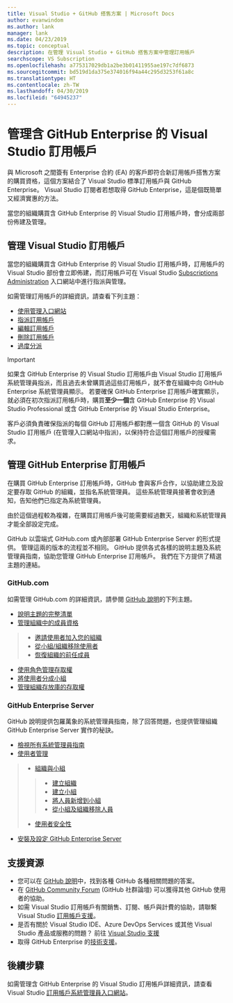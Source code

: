 ```yaml
---
title: Visual Studio + GitHub 搭售方案 | Microsoft Docs
author: evanwindom
ms.author: lank
manager: lank
ms.date: 04/23/2019
ms.topic: conceptual
description: 在管理 Visual Studio + GitHub 搭售方案中管理訂用帳戶
searchscope: VS Subscription
ms.openlocfilehash: a775317029db1a2be3b01411955ae197c7df6873
ms.sourcegitcommit: bd519d1da375e374016f94a44c295d3253f61a8c
ms.translationtype: HT
ms.contentlocale: zh-TW
ms.lasthandoff: 04/30/2019
ms.locfileid: "64945237"
---
```

# <a name="managing-visual-studio-subscriptions-with-github-enterprise"></a>管理含 GitHub Enterprise 的 Visual Studio 訂用帳戶

與 Microsoft 之間簽有 Enterprise 合約 (EA) 的客戶即符合新訂用帳戶搭售方案的購買資格，這個方案結合了 Visual Studio 標準訂用帳戶與 GitHub Enterprise。 Visual Studio 訂閱者若想取得 GitHub Enterprise，這是個既簡單又經濟實惠的方法。 

當您的組織購買含 GitHub Enterprise 的 Visual Studio 訂用帳戶時，會分成兩部份佈建及管理。

## <a name="managing-visual-studio-subscriptions"></a>管理 Visual Studio 訂用帳戶

當您的組織購買含 GitHub Enterprise 的 Visual Studio 訂用帳戶時，訂用帳戶的 Visual Studio 部份會立即佈建，而訂用帳戶可在 Visual Studio [Subscriptions Administration](https://manage.visualstudio.com) 入口網站中進行指派與管理。 

如需管理訂用帳戶的詳細資訊，請查看下列主題：
- [使用管理入口網站](using-admin-portal.md)
- [指派訂用帳戶](assign-license.md)
- [編輯訂用帳戶](edit-license.md)
- [刪除訂用帳戶](delete-license.md)
- [過度分派](handle-overclaimed-license.md)

> [!Important]
> 如果含 GitHub Enterprise 的 Visual Studio 訂用帳戶由 Visual Studio 訂用帳戶系統管理員指派，而且過去未曾購買過這些訂用帳戶，就不會在組織中向 GitHub Enterprise 系統管理員顯示。 若要確保 GitHub Enterprise 訂用帳戶確實顯示，就必須在初次指派訂用帳戶時，購買**至少一個**含 GitHub Enterprise 的 Visual Studio Professional 或含 GitHub Enterprise 的 Visual Studio Enterprise。  
>
> 客戶必須負責確保指派的每個 GitHub 訂用帳戶都對應一個含 GitHub 的 Visual Studio 訂用帳戶 (在管理入口網站中指派)，以保持符合這個訂用帳戶的授權需求。

## <a name="managing-github-enterprise-subscriptions"></a>管理 GitHub Enterprise 訂用帳戶

在購買 GitHub Enterprise 訂用帳戶時，GitHub 會與客戶合作，以協助建立及設定要存取 GitHub 的組織，並指名系統管理員。  這些系統管理員接著會收到通知，告知他們已指定為系統管理員。  

由於這個過程較為複雜，在購買訂用帳戶後可能需要經過數天，組織和系統管理員才能全部設定完成。

GitHub 以雲端式 GitHub.com 或內部部署 GitHub Enterprise Server 的形式提供。  管理這兩的版本的流程並不相同。  GitHub 提供各式各樣的說明主題及系統管理員指南，協助您管理 GitHub Enterprise 訂用帳戶。  我們在下方提供了精選主題的連結。  

### <a name="githubspanspancom"></a>GitHub<span></span>.com 

如需管理 GitHub<span></span>.com 的詳細資訊，請參閱 [GitHub 說明](https://help.github.com/en)的下列主題。
- [說明主題的完整清單](https://help.github.com/en)
- [管理組織中的成員資格](https://help.github.com/en/articles/managing-membership-in-your-organization)
> - [邀請使用者加入您的組織](https://help.github.com/en/articles/inviting-users-to-join-your-organization)
> - [從小組/組織移除使用者](https://help.github.com/en/articles/removing-a-member-from-your-organization)
> - [恢復組織的前任成員](https://help.github.com/en/articles/reinstating-a-former-member-of-your-organization)
- [使用角色管理存取權](https://help.github.com/en/articles/managing-peoples-access-to-your-organization-with-roles)
- [將使用者分成小組](https://help.github.com/en/articles/organizing-members-into-teams)
- [管理組織存放庫的存取權](https://help.github.com/en/articles/managing-access-to-your-organizations-repositories)

### <a name="github-enterprise-server"></a>GitHub Enterprise Server

GitHub 說明提供包羅萬象的系統管理員指南，除了回答問題，也提供管理組織 GitHub Enterprise Server 實作的秘訣。

- [檢視所有系統管理員指南](https://help.github.com/en/enterprise/2.16/admin)
- [使用者管理](https://help.github.com/en/enterprise/2.16/admin/user-management)
> - [組織與小組](https://help.github.com/en/enterprise/2.16/admin/user-management/organizations-and-teams)
> > - [建立組織](https://help.github.com/en/enterprise/2.16/admin/user-management/creating-organizations)
> > - [建立小組](https://help.github.com/en/enterprise/2.16/admin/user-management/creating-teams)
> > - [將人員新增到小組](https://help.github.com/en/enterprise/2.16/admin/user-management/adding-people-to-teams)
> > - [從小組及組織移除人員](https://help.github.com/en/enterprise/2.16/admin/user-management/removing-users-from-teams-and-organizations)
> - [使用者安全性](https://help.github.com/en/enterprise/2.16/admin/user-management/user-security)
- [安裝及設定 GitHub Enterprise Server](https://help.github.com/en/enterprise/2.16/admin/installation)


## <a name="support-resources"></a>支援資源
-  您可以在 [GitHub 說明](https://help.github.com/en)中，找到各種 GitHub 各種相關問題的答案。
-  在 [GitHub Community Forum](https://github.community/) (GitHub 社群論壇) 可以獲得其他 GitHub 使用者的協助。
-  如需 Visual Studio 訂用帳戶有關銷售、訂閱、帳戶與計費的協助，請聯繫 Visual Studio [訂用帳戶支援](https://visualstudio.microsoft.com/subscriptions/support/)。
-  是否有關於 Visual Studio IDE、Azure DevOps Services 或其他 Visual Studio 產品或服務的問題？  前往 [Visual Studio 支援](https://visualstudio.microsoft.com/support/)
-  取得 GitHub Enterprise 的[技術支援](https://support.microsoft.com/en-us/supportforbusiness/productselection?sapId=b77fe80f-5417-80bd-4b2a-275cf0018c24)。   

## <a name="next-steps"></a>後續步驟
如需管理含 GitHub Enterprise 的 Visual Studio 訂用帳戶詳細資訊，請查看 Visual Studio [訂用帳戶系統管理員入口網站](https://visualstudio.microsoft.com/subscriptions-administration/)。